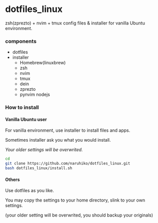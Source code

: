 # dotfiles_linux
zsh(zprezto) + nvim + tmux
config files & installer for vanilla Ubuntu environment.

### components
- dotfiles
- installer
  - Homebrew(linuxbrew)
  - zsh
  - nvim
  - tmux
  - dein
  - zprezto
  - pynvim nodejs


### How to install
#### Vanilla Ubuntu user
For vanilla environment, use installer to install files and apps.

Sometimes installer ask you what you would install.  

*Your older settings will be overwrited.*

```sh
cd
git clone https://github.com/naruhiko/dotfiles_linux.git
bash dotfiles_linux/install.sh
```

#### Others
Use dotfiles as you like. 

You may copy the settings to your home directory, slink to your own settings.

(your older setting will be overwrited, you should backup your originals)

